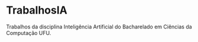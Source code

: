 # TrabalhosIA
Trabalhos da disciplina Inteligência Artificial do Bacharelado em Ciências da Computação UFU.
